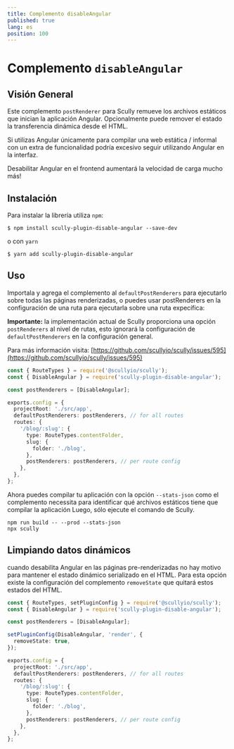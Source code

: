 ```yaml
---
title: Complemento disableAngular
published: true
lang: es
position: 100
---
```


# Complemento `disableAngular`

<div class="docs-link_table">
  <a class="repository" href="https://github.com/samvloeberghs/kwerri-oss/tree/master/projects/scully-plugin-disable-angular"></a>
</div>

## Visión General

Este complemento `postRenderer` para Scully remueve los archivos estáticos que inician la aplicación Angular.
Opcionalmente puede remover el estado la transferencia dinámica desde el HTML.

Si utilizas Angular únicamente para compilar una web estática / informal con un extra de funcionalidad podría excesivo seguir utilizando Angular en la interfaz.

Desabilitar Angular en el frontend aumentará la velocidad de carga mucho más!

## Instalación

Para instalar la librería utiliza `npm`:

```
$ npm install scully-plugin-disable-angular --save-dev
```

o con `yarn`

```
$ yarn add scully-plugin-disable-angular
```

## Uso

Importala y agrega el complemento al `defaultPostRenderers` para ejecutarlo sobre todas las páginas renderizadas, o puedes usar postRenderers en la configuración de una ruta para ejecutarla sobre una ruta expecífica:

**Importante:** la implementación actual de Scully proporciona una opción `postRenderers` al nivel de rutas, esto ignorará la configuración de `defaultPostRenderers` en la configuración general.

Para más información visita: [https://github.com/scullyio/scully/issues/595](https://github.com/scullyio/scully/issues/595)

```typescript
const { RouteTypes } = require('@scullyio/scully');
const { DisableAngular } = require('scully-plugin-disable-angular');

const postRenderers = [DisableAngular];

exports.config = {
  projectRoot: './src/app',
  defaultPostRenderers: postRenderers, // for all routes
  routes: {
    '/blog/:slug': {
      type: RouteTypes.contentFolder,
      slug: {
        folder: './blog',
      },
      postRenderers: postRenderers, // per route config
    },
  },
};
```

Ahora puedes compilar tu aplicación con la opción `--stats-json` como el complemento necessita para identificar qué archivos estáticos tiene que compilar la aplicación
Luego, sólo ejecute el comando de Scully.

```
npm run build -- --prod --stats-json
npx scully
```

## Limpiando datos dinámicos

cuando desabilita Angular en las páginas pre-renderizadas no hay motivo para mantener el estado dinámico serializado en el HTML. Para esta opción existe la configuración del complemento `removeState` que quitará estos estados del HTML.

```typescript
const { RouteTypes, setPluginConfig } = require('@scullyio/scully');
const { DisableAngular } = require('scully-plugin-disable-angular');

const postRenderers = [DisableAngular];

setPluginConfig(DisableAngular, 'render', {
  removeState: true,
});

exports.config = {
  projectRoot: './src/app',
  defaultPostRenderers: postRenderers, // for all routes
  routes: {
    '/blog/:slug': {
      type: RouteTypes.contentFolder,
      slug: {
        folder: './blog',
      },
      postRenderers: postRenderers, // per route config
    },
  },
};
```
